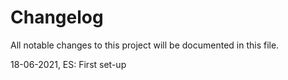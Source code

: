 # Changelog

All notable changes to this project will be documented in this file.  

18-06-2021, ES: First set-up
